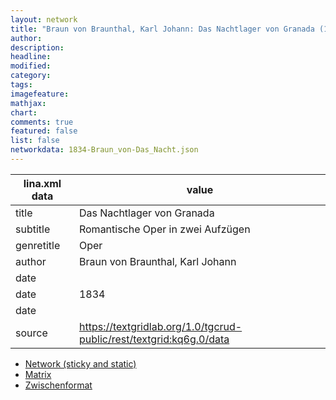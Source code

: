 ```yaml
---
layout: network
title: "Braun von Braunthal, Karl Johann: Das Nachtlager von Granada (1834)"
author:
description:
headline:
modified:
category:
tags:
imagefeature: 
mathjax: 
chart: 
comments: true
featured: false
list: false
networkdata: 1834-Braun_von-Das_Nacht.json
---
```

lina.xml data  | value
------------- | -------------
title|Das Nachtlager von Granada
subtitle|Romantische Oper in zwei Aufzügen
genretitle|Oper
author|Braun von Braunthal, Karl Johann
date|
date|1834
date|
source|https://textgridlab.org/1.0/tgcrud-public/rest/textgrid:kq6g.0/data


* [Network (sticky and static)](/network202)
* [Matrix](/matrix202)
* [Zwischenformat](/lina202 )
